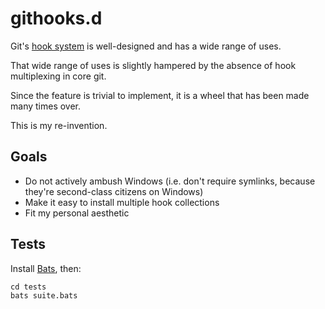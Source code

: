githooks.d
==========

Git's
[hook system](https://www.kernel.org/pub/software/scm/git/docs/githooks.html)
is well-designed and has a wide range of uses.

That wide range of uses is slightly hampered by the absence of hook
multiplexing in core git.

Since the feature is trivial to implement, it is a wheel that has been made
many times over.

This is my re-invention.

Goals
-----

* Do not actively ambush Windows (i.e. don't require symlinks, because
  they're second-class citizens on Windows)
* Make it easy to install multiple hook collections
* Fit my personal aesthetic

Tests
-----

Install [Bats](https://github.com/sstephenson/bats), then:

    cd tests
    bats suite.bats
